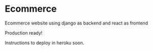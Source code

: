 # Ecommerce

Ecommerce website using django as backend and react as frontend

Production ready!

Instructions to deploy in heroku soon.
